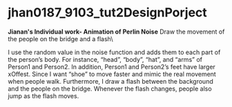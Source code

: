 # jhan0187_9103_tut2DesignPorject
**Jianan's Individual work- Animation of Perlin Noise**
Draw the movement of the people on the bridge and a flash\

I use the random value in the noise function and adds them to each part of the person’s body. For instance, “head”, “body”, “hat”, and “arms” of Person1 and Person2. In addition, Person1 and Person2’s feet have larger xOffest. Since I want “shoe”
to move faster and mimic the real movement when people walk. Furthermore, I draw a flash between the background and the people on the bridge. Whenever the flash changes, people also jump as the flash moves.